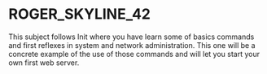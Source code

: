 # ROGER_SKYLINE_42
This subject follows Init where you have learn some of basics commands and first reflexes in system and network administration. This one will be a concrete example of the use of those commands and will let you start your own first web server.
